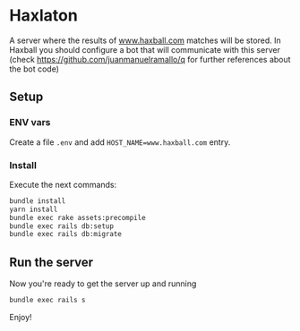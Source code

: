 # Haxlaton
A server where the results of www.haxball.com matches will be stored. In Haxball you should configure a bot that will communicate with this server (check https://github.com/juanmanuelramallo/q for further references about the bot code)

## Setup

### ENV vars
Create a file `.env` and add `HOST_NAME=www.haxball.com` entry.

### Install
Execute the next commands:
```sh
bundle install
yarn install
bundle exec rake assets:precompile
bundle exec rails db:setup
bundle exec rails db:migrate
```

## Run the server
Now you're ready to get the server up and running
```sh
bundle exec rails s
```

Enjoy!
